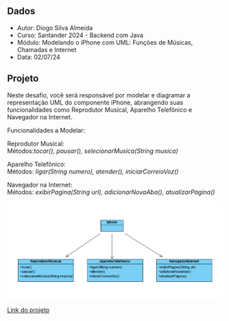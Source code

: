 ## Dados
- Autor: Diogo Silva Almeida 
- Curso: Santander 2024 - Backend com Java
- Módulo: Modelando o iPhone com UML: Funções de Músicas, Chamadas e Internet
- Data: 02/07/24

## Projeto

Neste desafio, você será responsável por modelar e diagramar a representação UML do componente iPhone, abrangendo suas funcionalidades como Reprodutor Musical, Aparelho Telefônico e Navegador na Internet.

Funcionalidades a Modelar:

Reprodutor Musical:\
    Métodos:*tocar(), pausar(), selecionarMusica(String musica)*

Aparelho Telefônico:\
    Métodos: *ligar(String numero), atender(), iniciarCorreioVoz()*

Navegador na Internet:\
    Métodos: *exibirPagina(String url), adicionarNovaAba(), atualizarPagina()*

![UML](https://github.com/Diog0-SA/dio-trilha-java-basico/blob/iphone-uml-desafio/UML.PNG)

[Link do projeto](https://github.com/digitalinnovationone/trilha-java-basico/tree/main/desafios/poo)
